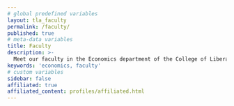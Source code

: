 ```yaml
---
# global predefined variables
layout: tla_faculty
permalink: /faculty/
published: true
# meta-data variables
title: Faculty
description: >-
  Meet our faculty in the Economics department of the College of Liberal Arts at Temple University.
keywords: 'economics, faculty'
# custom variables
sidebar: false
affiliated: true
affiliated_content: profiles/affiliated.html
---
```

